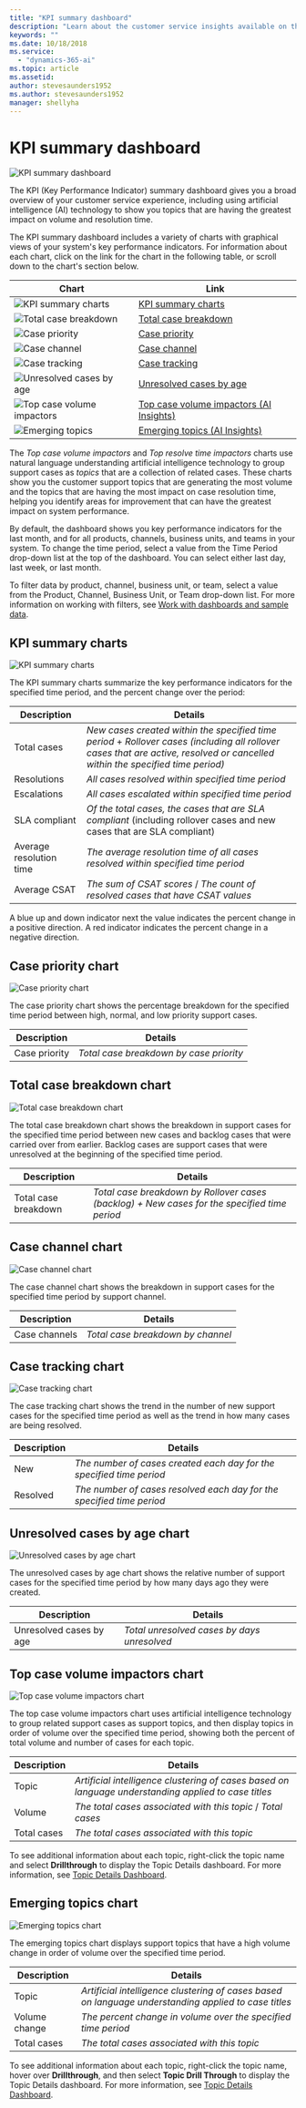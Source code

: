 ```yaml
---
title: "KPI summary dashboard"
description: "Learn about the customer service insights available on the KPI Summary dashboard​."
keywords: ""
ms.date: 10/18/2018
ms.service:
  - "dynamics-365-ai"
ms.topic: article
ms.assetid: 
author: stevesaunders1952
ms.author: stevesaunders1952
manager: shellyha
---
```


# KPI summary dashboard

![KPI summary dashboard](media/ai-csi-kpi-summary-dash.png)

The KPI (Key Performance Indicator) summary dashboard gives you a broad overview of your customer service experience, including using artificial intelligence (AI) technology to show you topics that are having the greatest impact on volume and resolution time.

The KPI summary dashboard includes a variety of charts with graphical views of your system's key performance indicators. For information about each chart, click on the link for the chart in the following table, or scroll down to the chart's section below.

Chart | Link
----- | ----
![KPI summary charts](media/ai-csi-kpi-charts.png) | [KPI summary charts](#kpi-summary-charts)
![Total case breakdown](media/ai-csi-total-case-breakdown.png) | [Total case breakdown](#total-case-breakdown-chart)
![Case priority](media/ai-csi-case-priority.png) | [Case priority](#case-priority-chart)
![Case channel](media/ai-csi-case-channels.png) | [Case channel](#case-channel-chart)
![Case tracking](media/ai-csi-case-tracking.png) | [Case tracking](#case-tracking-chart)
![Unresolved cases by age](media/ai-csi-cases-by-age.png) | [Unresolved cases by age](#unresolved-cases-by-age-chart)
![Top case volume impactors](media/ai-csi-top-case-volume.png) | [Top case volume impactors (AI Insights)](#top-case-volume-impactors-chart)
![Emerging topics](media/ai-csi-top-resolve-time.png) | [Emerging topics (AI Insights)](#emerging-topics-chart)

The *Top case volume impactors* and *Top resolve time impactors* charts use natural language understanding artificial intelligence technology to group support cases as *topics* that are a collection of related cases. These charts show you the customer support topics that are generating the most volume and the topics that are having the most impact on case resolution time, helping you identify areas for improvement that can have the greatest impact on system performance.

By default, the dashboard shows you key performance indicators for the last month, and for all products, channels, business units, and teams in your system. To change the time period, select a value from the Time Period drop-down list at the top of the dashboard. You can select either last day, last week, or last month.

To filter data by product, channel, business unit, or team, select a value from the Product, Channel, Business Unit, or Team drop-down list. For more information on working with filters, see [Work with dashboards and sample data](ai-csi-use-dash-sample-data.md).

## KPI summary charts

![KPI summary charts](media/ai-csi-kpi-charts.png)

The KPI summary charts summarize the key performance indicators for the specified time period, and the percent change over the period:

Description | Details
----------- | -------
Total cases | *New cases created within the specified time period* + *Rollover cases (including all rollover cases that are active, resolved or cancelled within the specified time period)*
Resolutions | *All cases resolved within specified time period*
Escalations | *All cases escalated within specified time period*
SLA compliant | *Of the total cases, the cases that are SLA compliant* (including rollover cases and new cases that are SLA compliant)
Average resolution time | *The average resolution time of all cases resolved within specified time period*
Average CSAT | *The sum of CSAT scores* / *The count of resolved cases that have CSAT values*

A blue up and down indicator next the value indicates the percent change in a positive direction. A red indicator indicates the percent change in a negative direction.

## Case priority chart

![Case priority chart](media/ai-csi-case-priority.png)

The case priority chart shows the percentage breakdown for the specified time period between high, normal, and low priority support cases.

Description | Details
----------- | -------
Case priority | *Total case breakdown by case priority*

## Total case breakdown chart

![Total case breakdown chart](media/ai-csi-total-case-breakdown.png)

The total case breakdown chart shows the breakdown in support cases for the specified time period between new cases and backlog cases that were carried over from earlier. Backlog cases are support cases that were unresolved at the beginning of the specified time period.

Description | Details
----------- | -------
Total case breakdown | *Total case breakdown by Rollover cases (backlog) + New cases for the specified time period*

## Case channel chart

![Case channel chart](media/ai-csi-case-channels.png)

The case channel chart shows the breakdown in support cases for the specified time period by support channel.

Description | Details
----------- | -------
Case channels | *Total case breakdown by channel*

## Case tracking chart

![Case tracking chart](media/ai-csi-case-tracking.png)

The case tracking chart shows the trend in the number of new support cases for the specified time period as well as the trend in how many cases are being resolved.

Description | Details
----------- | -------
New | *The number of cases created each day for the specified time period*
Resolved | *The number of cases resolved each day for the specified time period*

## Unresolved cases by age chart

![Unresolved cases by age chart](media/ai-csi-cases-by-age.png)

The unresolved cases by age chart shows the relative number of support cases for the specified time period by how many days ago they were created.

Description | Details
----------- | -------
Unresolved cases by age | *Total unresolved cases by days unresolved*

## Top case volume impactors chart

![Top case volume impactors chart](media/ai-csi-top-case-volume.png)

The top case volume impactors chart uses artificial intelligence technology to group related support cases as support topics, and then display topics in order of volume over the specified time period, showing both the percent of total volume and number of cases for each topic.

Description | Details
----------- | -------
Topic | *Artificial intelligence clustering of cases based on language understanding applied to case titles*
Volume | *The total cases associated with this topic* / *Total cases*
Total cases | *The total cases associated with this topic*

To see additional information about each topic, right-click the topic name and select **Drillthrough** to display the Topic Details dashboard. For more information, see [Topic Details Dashboard](ai-csi-topic-details.md).

## Emerging topics chart

![Emerging topics chart](media/ai-csi-top-resolve-time.png)

The emerging topics chart displays support topics that have a high volume change in order of volume over the specified time period.

Description | Details
----------- | -------
Topic | *Artificial intelligence clustering of cases based on language understanding applied to case titles*
Volume change | *The percent change in volume over the specified time period*
Total cases | *The total cases associated with this topic*

To see additional information about each topic, right-click the topic name, hover over **Drillthrough**, and then select **Topic Drill Through** to display the Topic Details dashboard. For more information, see [Topic Details Dashboard](ai-csi-topic-details.md).
